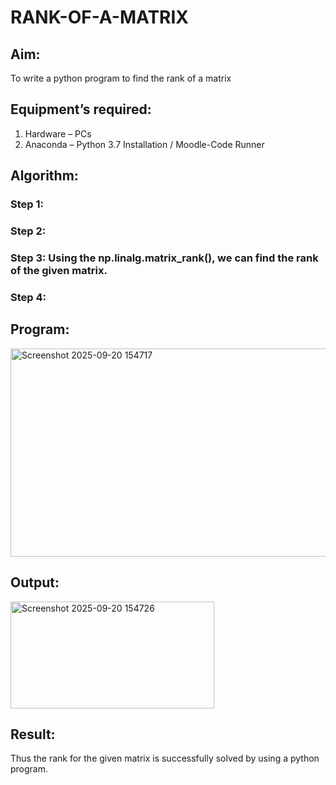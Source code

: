 # RANK-OF-A-MATRIX
## Aim:
To write a python program to find the rank of a matrix
## Equipment’s required:
1. 	Hardware – PCs
2. 	Anaconda – Python 3.7 Installation / Moodle-Code Runner
## Algorithm:
### Step 1: 
### Step 2: 
### Step 3: Using the np.linalg.matrix_rank(), we can find the rank of the given matrix.
### Step 4: 
## Program:
<img width="672" height="333" alt="Screenshot 2025-09-20 154717" src="https://github.com/user-attachments/assets/5feaabdf-b252-4d08-8da4-a8b5ba319443" />

## Output:
<img width="326" height="171" alt="Screenshot 2025-09-20 154726" src="https://github.com/user-attachments/assets/6e2bb0c5-bf04-4487-af20-aafa25ec88e5" />

## Result:
Thus the rank for the given matrix is successfully solved by  using a python program.

